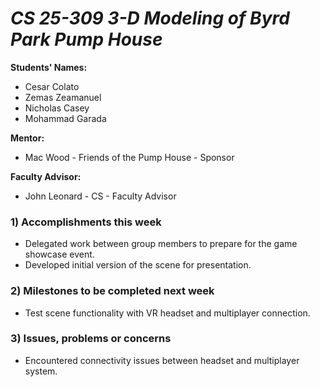 
# *CS 25-309 3-D Modeling of Byrd Park Pump House*

**Students' Names:**
- Cesar Colato 
- Zemas Zeamanuel
- Nicholas Casey
- Mohammad Garada

**Mentor:**
- Mac Wood - Friends of the Pump House - Sponsor

**Faculty Advisor:**
- John Leonard - CS - Faculty Advisor

### 1) Accomplishments this week  
- Delegated work between group members to prepare for the game showcase event.  
- Developed initial version of the scene for presentation.  

### 2) Milestones to be completed next week  
- Test scene functionality with VR headset and multiplayer connection.  

### 3) Issues, problems or concerns  
- Encountered connectivity issues between headset and multiplayer system.  